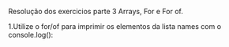 Resolução dos exercicios parte 3 Arrays, For e For of.

1.Utilize o for/of para imprimir os elementos da lista names com o console.log():
